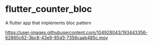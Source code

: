 # flutter_counter_bloc

A flutter app that implements bloc pattern




https://user-images.githubusercontent.com/104928043/193443356-62860c62-3bc8-43e9-85d3-7356caab485c.mov

